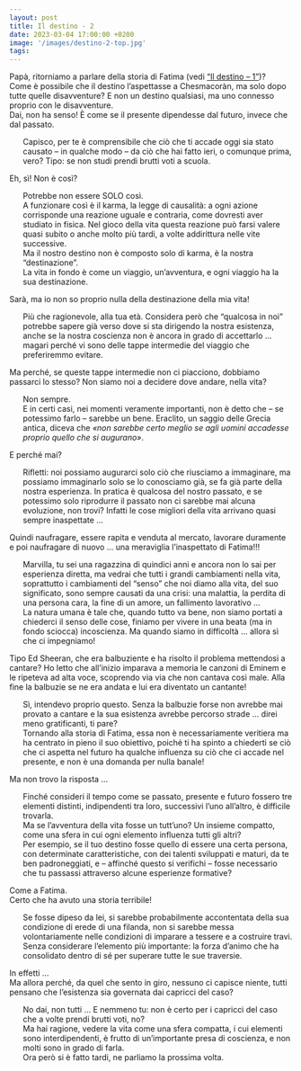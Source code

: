 ```yaml
---
layout: post
title: Il destino - 2
date: 2023-03-04 17:00:00 +0200
image: '/images/destino-2-top.jpg'
tags:
---
```


Papà, ritorniamo a parlare della storia di Fatima (vedi [“Il destino – 1”](/2023/02/15/destino-1/))?  <br/>
Come è possibile che il destino l’aspettasse a Chesmacoràn, ma solo dopo tutte quelle disavventure? E non un destino qualsiasi, ma uno connesso proprio con le disavventure. <br/>
Dai, non ha senso! È come se il presente dipendesse dal futuro, invece che dal passato.

<p style="padding-left: 24px">
    Capisco, per te è comprensibile che ciò che ti accade oggi sia stato causato – in qualche modo – da ciò che hai fatto ieri, o comunque prima, vero? Tipo: se non studi prendi brutti voti a scuola.
</p>

Eh, sì! Non è così?

<p style="padding-left: 24px">
    Potrebbe non essere SOLO così. <br/>
    A funzionare così è il karma, la legge di causalità: a ogni azione corrisponde una reazione uguale e contraria, come dovresti aver studiato in fisica. Nel gioco della vita questa reazione può farsi valere quasi subito o anche molto più tardi, a volte addirittura nelle vite successive. <br/>
    Ma il nostro destino non è composto solo di karma, è la nostra “destinazione”. <br/>
    La vita in fondo è come un viaggio, un’avventura, e ogni viaggio ha la sua destinazione.
</p>

Sarà, ma io non so proprio nulla della destinazione della mia vita!

<p style="padding-left: 24px">
    Più che ragionevole, alla tua età. Considera però che “qualcosa in noi” potrebbe sapere già verso dove si sta dirigendo la nostra esistenza, anche se la nostra coscienza non è ancora in grado di accettarlo ... magari perché vi sono delle tappe intermedie del viaggio che preferiremmo evitare.
</p>

Ma perché, se queste tappe intermedie non ci piacciono, dobbiamo passarci lo stesso? Non siamo noi a decidere dove andare, nella vita?

<p style="padding-left: 24px">
    Non sempre. <br/>
    E in certi casi, nei momenti veramente importanti, non è detto che – se potessimo farlo – sarebbe un bene. Eraclito, un saggio delle Grecia antica, diceva che <span style="font-style: italic">«non sarebbe certo meglio se agli uomini accadesse proprio quello che si augurano»</span>.
</p>

E perché mai?

<p style="padding-left: 24px">
    Rifletti: noi possiamo augurarci solo ciò che riusciamo a immaginare, ma possiamo immaginarlo solo se lo conosciamo già, se fa già parte della nostra esperienza. In pratica è qualcosa del nostro passato, e se potessimo solo riprodurre il passato non ci sarebbe mai alcuna evoluzione, non trovi? Infatti le cose migliori della vita arrivano quasi sempre inaspettate ...
</p>

Quindi naufragare, essere rapita e venduta al mercato, lavorare duramente e poi naufragare di nuovo ... una meraviglia l’inaspettato di Fatima!!!

<p style="padding-left: 24px">
    Marvilla, tu sei una ragazzina di quindici anni e ancora non lo sai per esperienza diretta, ma vedrai che tutti i grandi cambiamenti nella vita, soprattutto i cambiamenti del “senso” che noi diamo alla vita, del suo significato, sono sempre causati da una crisi: una malattia, la perdita di una persona cara, la fine di un amore, un fallimento lavorativo ... <br/>
    La natura umana è tale che, quando tutto va bene, non siamo portati a chiederci il senso delle cose, finiamo per vivere in una beata (ma in fondo sciocca) incoscienza. Ma quando siamo in difficoltà ... allora sì che ci impegniamo! 
</p>

Tipo Ed Sheeran, che era balbuziente e ha risolto il problema mettendosi a cantare? Ho letto che all’inizio imparava a memoria le canzoni di Eminem e le ripeteva ad alta voce, scoprendo via via che non cantava così male. Alla fine la balbuzie se ne era andata e lui era diventato un cantante!

<p style="padding-left: 24px">
    Sì, intendevo proprio questo. Senza la balbuzie forse non avrebbe mai provato a cantare e la sua esistenza avrebbe percorso strade ... direi meno gratificanti, ti pare?<br/>
    Tornando alla storia di Fatima, essa non è necessariamente veritiera ma ha centrato in pieno il suo obiettivo, poiché ti ha spinto a chiederti se ciò che ci aspetta nel futuro ha qualche influenza su ciò che ci accade nel presente, e non è una domanda per nulla banale!
</p>

Ma non trovo la risposta ...

<p style="padding-left: 24px">
    Finché consideri il tempo come se passato, presente e futuro fossero tre elementi distinti, indipendenti tra loro, successivi l’uno all’altro, è difficile trovarla. <br/>
    Ma se l’avventura della vita fosse un tutt’uno? Un insieme compatto, come una sfera in cui ogni elemento influenza tutti gli altri?<br/>
    Per esempio, se il tuo destino fosse quello di essere una certa persona, con determinate caratteristiche, con dei talenti sviluppati e maturi, da te ben padroneggiati, e – affinché questo si verifichi – fosse necessario che tu passassi attraverso alcune esperienze formative?
</p>

Come a Fatima.<br/>
Certo che ha avuto una storia terribile!

<p style="padding-left: 24px">
    Se fosse dipeso da lei, si sarebbe probabilmente accontentata della sua condizione di erede di una filanda, non si sarebbe messa volontariamente nelle condizioni di imparare a tessere e a costruire travi. Senza considerare l’elemento più importante: la forza d’animo che ha consolidato dentro di sé per superare tutte le sue traversie.
</p>

In effetti ...<br/>
Ma allora perché, da quel che sento in giro, nessuno ci capisce niente, tutti pensano che l’esistenza sia governata dai capricci del caso?

<p style="padding-left: 24px">
    No dai, non tutti ... E nemmeno tu: non è certo per i capricci del caso che a volte prendi brutti voti, no? <br/>
    Ma hai ragione, vedere la vita come una sfera compatta, i cui elementi sono interdipendenti, è frutto di un’importante presa di coscienza, e non molti sono in grado di farla.<br/>
    Ora però si è fatto tardi, ne parliamo la prossima volta.
</p>




